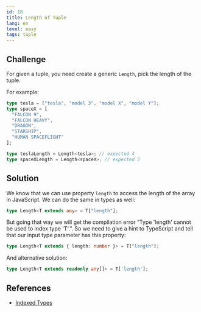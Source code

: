 ```yaml
---
id: 18
title: Length of Tuple
lang: en
level: easy
tags: tuple
---
```


## Challenge

For given a tuple, you need create a generic `Length`, pick the length of the
tuple.

For example:

```ts
type tesla = ["tesla", "model 3", "model X", "model Y"];
type spaceX = [
  "FALCON 9",
  "FALCON HEAVY",
  "DRAGON",
  "STARSHIP",
  "HUMAN SPACEFLIGHT"
];

type teslaLength = Length<tesla>; // expected 4
type spaceXLength = Length<spaceX>; // expected 5
```

## Solution

We know that we can use property `length` to access the length of the array in
JavaScript. We can do the same in types as well:

```ts
type Length<T extends any> = T["length"];
```

But going that way we will get the compilation error “Type 'length' cannot be
used to index type 'T'.”. So we need to give a hint to TypeScript and tell that
our input type parameter has this property:

```ts
type Length<T extends { length: number }> = T["length"];
```

And alternative solution:
```ts
type Length<T extends readonly any[]> = T['length'];
```

## References

- [Indexed Types](https://www.typescriptlang.org/docs/handbook/2/indexed-access-types.html)
